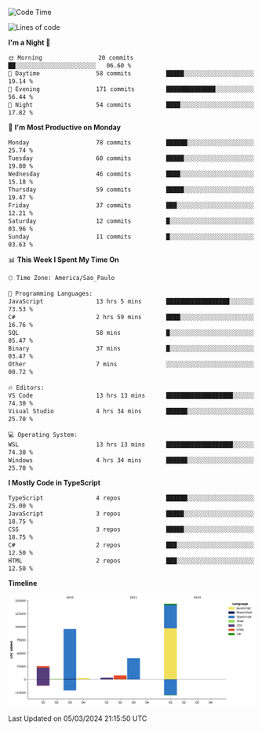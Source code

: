 <!--START_SECTION:waka-->
![Code Time](http://img.shields.io/badge/Code%20Time-2%2C334%20hrs%2019%20mins-blue)

![Lines of code](https://img.shields.io/badge/From%20Hello%20World%20I%27ve%20Written-318.5%20thousand%20lines%20of%20code-blue)

**I'm a Night 🦉** 

```text
🌞 Morning                20 commits          ██░░░░░░░░░░░░░░░░░░░░░░░   06.60 % 
🌆 Daytime                58 commits          █████░░░░░░░░░░░░░░░░░░░░   19.14 % 
🌃 Evening                171 commits         ██████████████░░░░░░░░░░░   56.44 % 
🌙 Night                  54 commits          ████░░░░░░░░░░░░░░░░░░░░░   17.82 % 
```
📅 **I'm Most Productive on Monday** 

```text
Monday                   78 commits          ██████░░░░░░░░░░░░░░░░░░░   25.74 % 
Tuesday                  60 commits          █████░░░░░░░░░░░░░░░░░░░░   19.80 % 
Wednesday                46 commits          ████░░░░░░░░░░░░░░░░░░░░░   15.18 % 
Thursday                 59 commits          █████░░░░░░░░░░░░░░░░░░░░   19.47 % 
Friday                   37 commits          ███░░░░░░░░░░░░░░░░░░░░░░   12.21 % 
Saturday                 12 commits          █░░░░░░░░░░░░░░░░░░░░░░░░   03.96 % 
Sunday                   11 commits          █░░░░░░░░░░░░░░░░░░░░░░░░   03.63 % 
```


📊 **This Week I Spent My Time On** 

```text
🕑︎ Time Zone: America/Sao_Paulo

💬 Programming Languages: 
JavaScript               13 hrs 5 mins       ██████████████████░░░░░░░   73.53 % 
C#                       2 hrs 59 mins       ████░░░░░░░░░░░░░░░░░░░░░   16.76 % 
SQL                      58 mins             █░░░░░░░░░░░░░░░░░░░░░░░░   05.47 % 
Binary                   37 mins             █░░░░░░░░░░░░░░░░░░░░░░░░   03.47 % 
Other                    7 mins              ░░░░░░░░░░░░░░░░░░░░░░░░░   00.72 % 

🔥 Editors: 
VS Code                  13 hrs 13 mins      ███████████████████░░░░░░   74.30 % 
Visual Studio            4 hrs 34 mins       ██████░░░░░░░░░░░░░░░░░░░   25.70 % 

💻 Operating System: 
WSL                      13 hrs 13 mins      ███████████████████░░░░░░   74.30 % 
Windows                  4 hrs 34 mins       ██████░░░░░░░░░░░░░░░░░░░   25.70 % 
```

**I Mostly Code in TypeScript** 

```text
TypeScript               4 repos             ██████░░░░░░░░░░░░░░░░░░░   25.00 % 
JavaScript               3 repos             █████░░░░░░░░░░░░░░░░░░░░   18.75 % 
CSS                      3 repos             █████░░░░░░░░░░░░░░░░░░░░   18.75 % 
C#                       2 repos             ███░░░░░░░░░░░░░░░░░░░░░░   12.50 % 
HTML                     2 repos             ███░░░░░░░░░░░░░░░░░░░░░░   12.50 % 
```



**Timeline**

![Lines of Code chart](https://raw.githubusercontent.com/jonhoffmam/jonhoffmam/master/assets/bar_graph.png)


 Last Updated on 05/03/2024 21:15:50 UTC
<!--END_SECTION:waka-->
